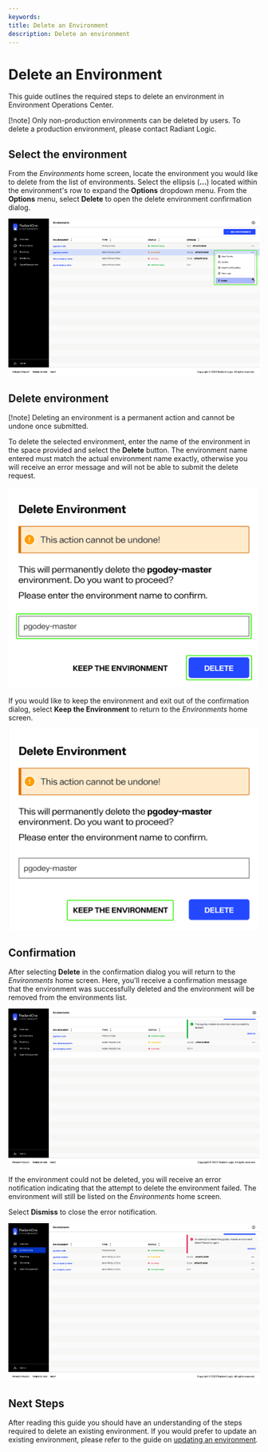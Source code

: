 ```yaml
---
keywords:
title: Delete an Environment
description: Delete an environment
---
```

# Delete an Environment

This guide outlines the required steps to delete an environment in Environment Operations Center.

[!note] Only non-production environments can be deleted by users. To delete a production environment, please contact Radiant Logic.

## Select the environment

From the *Environments* home screen, locate the environment you would like to delete from the list of environments. Select the ellipsis (**...**) located within the environment's row to expand the **Options** dropdown menu. From the **Options** menu, select **Delete** to open the delete environment confirmation dialog.

![image description](images/delete-options.png)

## Delete environment

[!note] Deleting an environment is a permanent action and cannot be undone once submitted.

To delete the selected environment, enter the name of the environment in the space provided and select the **Delete** button. The environment name entered must match the actual environment name exactly, otherwise you will receive an error message and will not be able to submit the delete request.

![image description](images/delete-enter-name.png)

If you would like to keep the environment and exit out of the confirmation dialog, select **Keep the Environment** to return to the *Environments* home screen.

![image description](images/delete-keep-env.png)

## Confirmation

After selecting **Delete** in the confirmation dialog you will return to the *Environments* home screen. Here, you'll receive a confirmation message that the environment was successfully deleted and the environment will be removed from the environments list.

![image description](images/delete-success.png)

If the environment could not be deleted, you will receive an error notification indicating that the attempt to delete the environment failed. The environment will still be listed on the *Environments* home screen.

Select **Dismiss** to close the error notification.

![image description](images/delete-error.png)

## Next Steps

After reading this guide you should have an understanding of the steps required to delete an existing environment. If you would prefer to update an existing environment, please refer to the guide on [updating an environment](update-an-environment.md).
